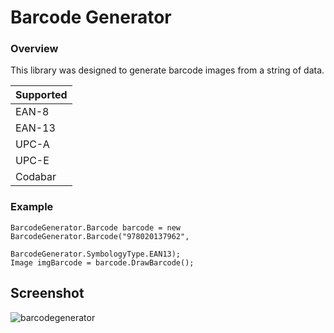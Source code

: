# Barcode Generator

### Overview ###
This library was designed to generate barcode images from a string of data.

|   Supported   | 
| :------------- |
| EAN-8       | 
| EAN-13        |
| UPC-A         |
| UPC-E           | 
| Codabar          |

### Example ###
```
BarcodeGenerator.Barcode barcode = new BarcodeGenerator.Barcode("978020137962",
                                                BarcodeGenerator.SymbologyType.EAN13);
Image imgBarcode = barcode.DrawBarcode();
```

## Screenshot

![barcodegenerator](https://user-images.githubusercontent.com/19513970/36725561-acf9fc84-1bdc-11e8-9d52-8e1984af0207.png)

